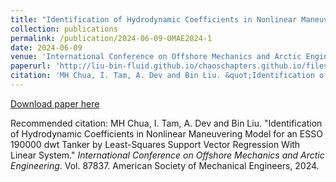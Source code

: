 ```yaml
---
title: "Identification of Hydrodynamic Coefficients in Nonlinear Maneuvering Model for an ESSO 190000 dwt Tanker by Least-Squares Support Vector Regression With Linear System"
collection: publications
permalink: /publication/2024-06-09-OMAE2024-1
date: 2024-06-09
venue: 'International Conference on Offshore Mechanics and Arctic Engineering'
paperurl: 'http://liu-bin-fluid.github.io/chaoschapters.github.io/files/OMAE2024-1.pdf'
citation: 'MH Chua, I. Tam, A. Dev and Bin Liu. &quot;Identification of Hydrodynamic Coefficients in Nonlinear Maneuvering Model for an ESSO 190000 dwt Tanker by Least-Squares Support Vector Regression With Linear System.&quot; <i>International Conference on Offshore Mechanics and Arctic Engineering</i>. Vol. 87837. American Society of Mechanical Engineers, 2024.'
---
```


<a href='http://liu-bin-fluid.github.io/chaoschapters.github.io/files/OMAE2024-1.pdf'>Download paper here</a>

Recommended citation: MH Chua, I. Tam, A. Dev and Bin Liu. "Identification of Hydrodynamic Coefficients in Nonlinear Maneuvering Model for an ESSO 190000 dwt Tanker by Least-Squares Support Vector Regression With Linear System." <i>International Conference on Offshore Mechanics and Arctic Engineering</i>. Vol. 87837. American Society of Mechanical Engineers, 2024.
